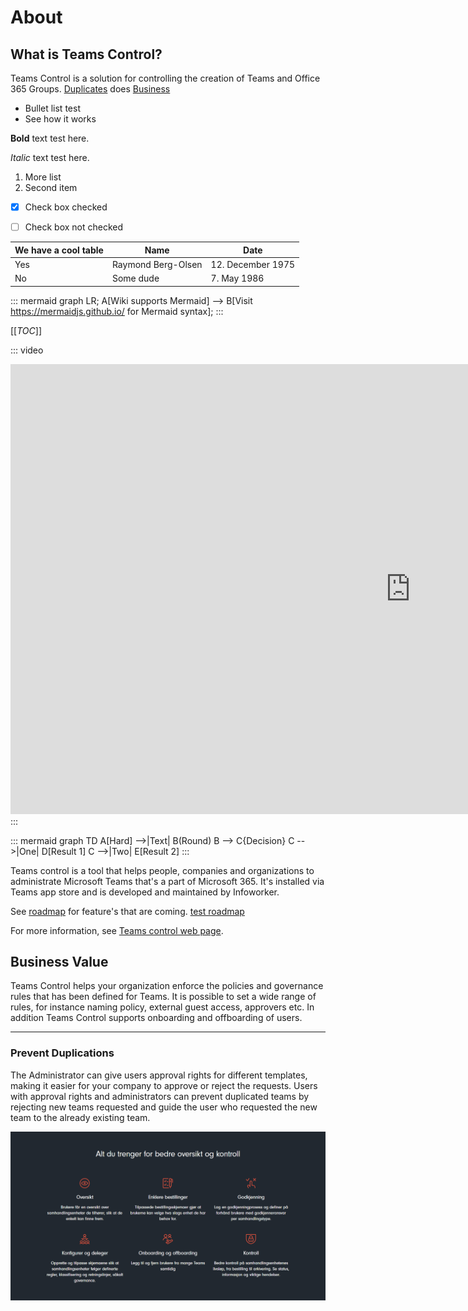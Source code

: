 # About
## What is Teams Control?
Teams Control is a solution for controlling the creation of Teams and Office 365 Groups.
[Duplicates](#duplicates) does [Business](#business-value)
- Bullet list test
- See how it works

**Bold** text test here.

_Italic_ text test here.

1. More list
2. Second item

- [x] Check box checked
- [ ] Check box not checked


|We have a cool table|Name  |Date  |
|--|--|--|
|Yes  |Raymond Berg-Olsen  | 12. December 1975 |
| No | Some dude | 7. May 1986 |

::: mermaid
 graph LR;
 A[Wiki supports Mermaid] --> B[Visit https://mermaidjs.github.io/ for Mermaid syntax];
:::

[[_TOC_]]

::: video
<iframe width="1280" height="720" src="https://www.youtube.com/embed/i3Y0XC56ILA" frameborder="0" allow="accelerometer; autoplay; encrypted-media; gyroscope; picture-in-picture" allowfullscreen></iframe>
:::

::: mermaid
graph TD
A[Hard] -->|Text| B(Round)
B --> C{Decision}
C -->|One| D[Result 1]
C -->|Two| E[Result 2]
:::



Teams control is a tool that helps people, companies and organizations to administrate Microsoft Teams that's a part of Microsoft 365. It's installed via Teams app store and is developed and maintained by Infoworker. 

See [roadmap](/Roadmap) for feature's that are coming.
[test roadmap](Roadmap.md)

For more information, see <a href="https://teamscontrol.com/" target="_blank">Teams control web page</a>.

## Business Value
Teams Control helps your organization enforce the policies and governance rules that has been defined for Teams. It is possible to set a wide range of rules, for instance naming policy, external guest access, approvers etc. In addition Teams Control supports onboarding and offboarding of users. 

---

<a name="duplicates"></a>
### Prevent Duplications
The Administrator can give users approval rights for different templates, making it easier for your company to approve or reject the requests. Users with approval rights and administrators can prevent duplicated teams by rejecting new teams requested and guide the user who requested the new team to the already existing team.

![image.png](https://raw.githubusercontent.com/Infoworker/teamscontrol/master/.attachments/image-2721bc6d-0bdd-42ba-8db8-764a0df8f275.png)